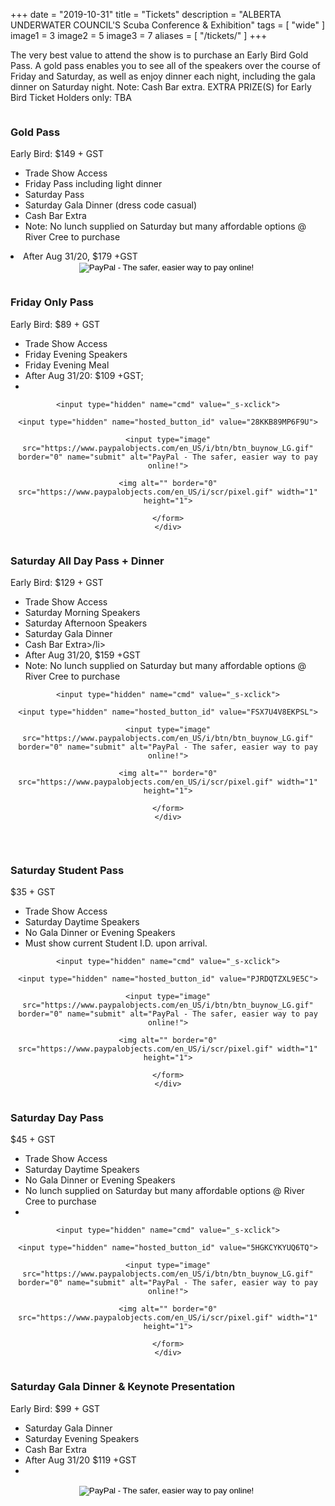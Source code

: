 +++
date        = "2019-10-31"
title       = "Tickets"
description = "ALBERTA UNDERWATER COUNCIL'S Scuba Conference & Exhibition"
tags        = [ "wide" ]
image1 = 3
image2 = 5
image3 = 7
aliases = [
  "/tickets/"
]
+++

The very best value to attend the show is to purchase an Early Bird Gold Pass. A gold pass enables you to see all of the speakers over the course of Friday and Saturday, as well as enjoy dinner each night, including the gala dinner on Saturday night. Note: Cash Bar extra. EXTRA PRIZE(S) for Early Bird Ticket Holders only: TBA

<div class="premium plan one-third column">
  <h3>Gold Pass</h3>
  <div class="plan-price">
    <!-- <span class="plan-currency">$</span> -->
    <span class="value"><strikethrough>Early Bird: 
      $149 + GST</strikethrough></span>
    

  </div>
  <div class="plan-features">
    <ul>
      <li>Trade Show Access</li>
      <li>Friday Pass including light dinner</li>
      <li>Saturday Pass</li>
      <li>Saturday Gala Dinner (dress code casual) </li>
      <li>Cash Bar Extra</li>
      <li>Note: No lunch supplied on Saturday but many affordable options @ River Cree to purchase</li>
    </ul>
      <li>After Aug 31/20, $179 +GST</li>
    <div style="width:100%;text-align:center;">
      <form action="https://www.paypal.com/cgi-bin/webscr" method="post" target="_top">
      <input type="hidden" name="cmd" value="_s-xclick">
      <input type="hidden" name="hosted_button_id" value="DUK4CCE25ZLA8">
      <input type="image" src="https://www.paypalobjects.com/en_US/i/btn/btn_buynow_LG.gif" border="0" name="submit" alt="PayPal - The safer, easier way to pay online!">
      <img alt="" border="0" src="https://www.paypalobjects.com/en_US/i/scr/pixel.gif" width="1" height="1">
      </form>
    </div>
  </div>
</div>

<div class="featured plan one-third column">
  <h3>Friday Only Pass</h3>
  <div class="plan-price">
    <!-- <span class="plan-currency">$</span> -->
    <span class="value"><strikethrough>Early Bird:
      $89 + GST</strikethrough></span>
  </div>
  <div class="plan-features">
    <ul>
      <li>Trade Show Access</li>
      <li>Friday Evening Speakers</li>
      <li>Friday Evening Meal</li>
      <li>After Aug 31/20: $109 +GST;</li>
      <li>&nbsp;</li>
    </ul>
    <div style="width:100%;text-align:center;">
    <form action="https://www.paypal.com/cgi-bin/webscr" method="post" target="_top">

    <input type="hidden" name="cmd" value="_s-xclick">

    <input type="hidden" name="hosted_button_id" value="28KKB89MP6F9U">

    <input type="image" src="https://www.paypalobjects.com/en_US/i/btn/btn_buynow_LG.gif" border="0" name="submit" alt="PayPal - The safer, easier way to pay online!">

    <img alt="" border="0" src="https://www.paypalobjects.com/en_US/i/scr/pixel.gif" width="1" height="1">

    </form>
    </div>
  </div>
</div>

<div class="featured plan one-third column">
  <h3>Saturday All Day Pass + Dinner</h3>
  <div class="plan-price">
    <!-- <span class="plan-currency">$</span> -->
    <span class="value"><strikethrough>Early Bird: 
      $129 + GST</strikethrough></span>
  </div>
  <div class="plan-features">
    <ul>
      <li>Trade Show Access</li>
      <li>Saturday Morning Speakers</li>
      <li>Saturday Afternoon Speakers</li>
      <li>Saturday Gala Dinner</li>
      <li>Cash Bar Extra>/li>
      <li>After Aug 31/20, $159 +GST
      <li>Note: No lunch supplied on Saturday but many affordable options @ River Cree to purchase</li>
    </ul>
    <div style="width:100%;text-align:center;">
    <form action="https://www.paypal.com/cgi-bin/webscr" method="post" target="_top">

    <input type="hidden" name="cmd" value="_s-xclick">

    <input type="hidden" name="hosted_button_id" value="FSX7U4V8EKPSL">

    <input type="image" src="https://www.paypalobjects.com/en_US/i/btn/btn_buynow_LG.gif" border="0" name="submit" alt="PayPal - The safer, easier way to pay online!">

    <img alt="" border="0" src="https://www.paypalobjects.com/en_US/i/scr/pixel.gif" width="1" height="1">

    </form>
    </div>
  </div>
</div>

<p>&nbsp;</p>

<div class="featured plan one-third column">
  <h3>Saturday Student Pass</h3>
  <div class="plan-price">
    <!-- <span class="plan-currency">$</span> -->
    <span class="value">$35 + GST</span>
  </div>
  <div class="plan-features">
    <ul>
      <li>Trade Show Access</li>
      <li>Saturday Daytime Speakers</li>
      <li>No Gala Dinner or Evening Speakers</li>
      <li>Must show current Student I.D. upon arrival.</li>
    </ul>
    <div style="width:100%;text-align:center;">
    <form action="https://www.paypal.com/cgi-bin/webscr" method="post" target="_top">

    <input type="hidden" name="cmd" value="_s-xclick">

    <input type="hidden" name="hosted_button_id" value="PJRDQTZXL9E5C">

    <input type="image" src="https://www.paypalobjects.com/en_US/i/btn/btn_buynow_LG.gif" border="0" name="submit" alt="PayPal - The safer, easier way to pay online!">

    <img alt="" border="0" src="https://www.paypalobjects.com/en_US/i/scr/pixel.gif" width="1" height="1">

    </form>
    </div>
  </div>
</div>


<div class="featured plan one-third column">
  <h3>Saturday Day Pass</h3>
  <div class="plan-price">
    <!-- <span class="plan-currency">$</span> -->
    <span class="value">$45 + GST</span>
  </div>
  <div class="plan-features">
    <ul>
      <li>Trade Show Access</li>
      <li>Saturday Daytime Speakers</li>
      <li>No Gala Dinner or Evening Speakers</li>
      <li>No lunch supplied on Saturday but many affordable options @ River Cree to purchase
      <li>&nbsp;</li>
    </ul>
    <div style="width:100%;text-align:center;">
    <form action="https://www.paypal.com/cgi-bin/webscr" method="post" target="_top">

    <input type="hidden" name="cmd" value="_s-xclick">

    <input type="hidden" name="hosted_button_id" value="5HGKCYKYUQ6TQ">

    <input type="image" src="https://www.paypalobjects.com/en_US/i/btn/btn_buynow_LG.gif" border="0" name="submit" alt="PayPal - The safer, easier way to pay online!">

    <img alt="" border="0" src="https://www.paypalobjects.com/en_US/i/scr/pixel.gif" width="1" height="1">

    </form>
    </div>
  </div>
</div>

<div class="featured plan one-third column">
  <h3>Saturday Gala Dinner & Keynote Presentation</h3>
  <div class="plan-price">
    <!-- <span class="plan-currency">$</span> -->
    <span class="value"><strikethrough>Early Bird:
      $99 + GST</strikethrough></span>
  </div>
  <div class="plan-features">
    <ul>
      <li>Saturday Gala Dinner</li>
      <li>Saturday Evening Speakers</li>
      <li>Cash Bar Extra</li>
      <li>After Aug 31/20 $119 +GST
      <li>&nbsp;</li>
    </ul>
    <div style="width:100%;text-align:center;">
    <form action="https://www.paypal.com/cgi-bin/webscr" method="post" target="_top">

<input type="hidden" name="cmd" value="_s-xclick">

<input type="hidden" name="hosted_button_id" value="C7XJERCY2E6F2">

<input type="image" src="https://www.paypalobjects.com/en_US/i/btn/btn_buynow_LG.gif" border="0" name="submit" alt="PayPal - The safer, easier way to pay online!">

<img alt="" border="0" src="https://www.paypalobjects.com/en_US/i/scr/pixel.gif" width="1" height="1">

</form>
    </div>
  </div>
</div>
